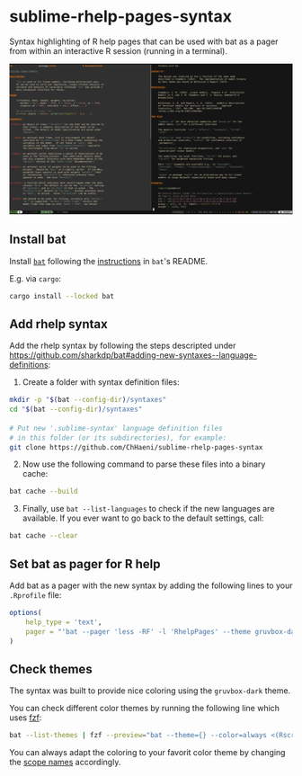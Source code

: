 # sublime-rhelp-pages-syntax
Syntax highlighting of R help pages that can be used with bat as a pager from within an interactive R session (running in a terminal).

![screenshot of ?lm](./lm-help.png)

## Install bat
Install [`bat`](https://github.com/sharkdp/bat) following the [instructions](https://github.com/sharkdp/bat#installation) in `bat`'s README.

E.g. via `cargo`:

```bash
cargo install --locked bat
```

## Add rhelp syntax
Add the rhelp syntax by following the steps descripted under https://github.com/sharkdp/bat#adding-new-syntaxes--language-definitions:

1. Create a folder with syntax definition files:

```bash
mkdir -p "$(bat --config-dir)/syntaxes"
cd "$(bat --config-dir)/syntaxes"

# Put new '.sublime-syntax' language definition files
# in this folder (or its subdirectories), for example:
git clone https://github.com/ChHaeni/sublime-rhelp-pages-syntax
```

2. Now use the following command to parse these files into a binary cache:

```bash
bat cache --build
```

3. Finally, use `bat --list-languages` to check if the new languages are available.
If you ever want to go back to the default settings, call:

```bash
bat cache --clear
```

## Set bat as pager for R help
Add bat as a pager with the new syntax by adding the following lines to your `.Rprofile` file:

```r
options(
    help_type = 'text',
    pager = "'bat --pager 'less -RF' -l 'RhelpPages' --theme gruvbox-dark --style plain'"
)
```

## Check themes
The syntax was built to provide nice coloring using the `gruvbox-dark` theme.

You can check different color themes by running the following line which uses [fzf](https://github.com/junegunn/fzf):

```bash
bat --list-themes | fzf --preview="bat --theme={} --color=always <(Rscript -e '?lm')"
```

You can always adapt the coloring to your favorit color theme by changing the [scope names](https://www.sublimetext.com/docs/scope_naming.html#alphabetical-reference) accordingly.
